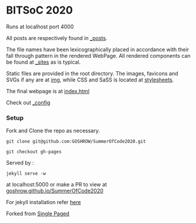 # BITSoC 2020

Runs at localhost port 4000

All posts are respectively found in [_posts](./_posts). 

The file names have been lexicographically placed in accordance with their fall through pattern in the rendered WebPage. 
All rendered components can be found at [_sites](./_sites) as is typical.

Static files are provided in the root directory. The images, favicons and SVGs if any are at [img](./img), while CSS and SaSS is located at [stylesheets](./stylesheets).

The final webpage is at [index.html](./index.html)

Check out [_config](_config.yml)

### Setup

Fork and Clone the repo as necessary. 
```
git clone git@github.com:GOSHROW/SummerOfCode2020.git
```

```
git checkout gh-pages
```

Served by :

```
jekyll serve -w
```

at localhost:5000 
or make a PR to view at [goshrow.github.io/SummerOfCode2020](goshrow.github.io/SummerOfCode2020)


For jekyll installation refer [here](https://jekyllrb.com/docs/installation/)

Forked from [Single Paged](https://github.com/t413/SinglePaged)